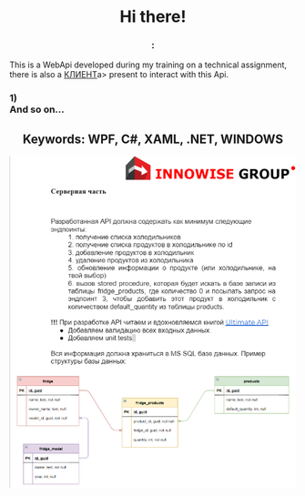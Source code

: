<h1 align="center">Hi there!</a> 
<h3 align="center">:</h3>This is a WebApi developed during my training on a technical assignment, there is also a <a href="https://github.com/MaXiMKnjsh/CLIENT-client-server-app-fridges.git">КЛИЕНТ</a>a> present to interact with this Api. 
  <h3> 1) <br>And so on...</h3>
  <h2 align="center">Keywords: WPF, C#, XAML, .NET, WINDOWS</h2>
<img src="image.jpg" alt="where is the photo???">
